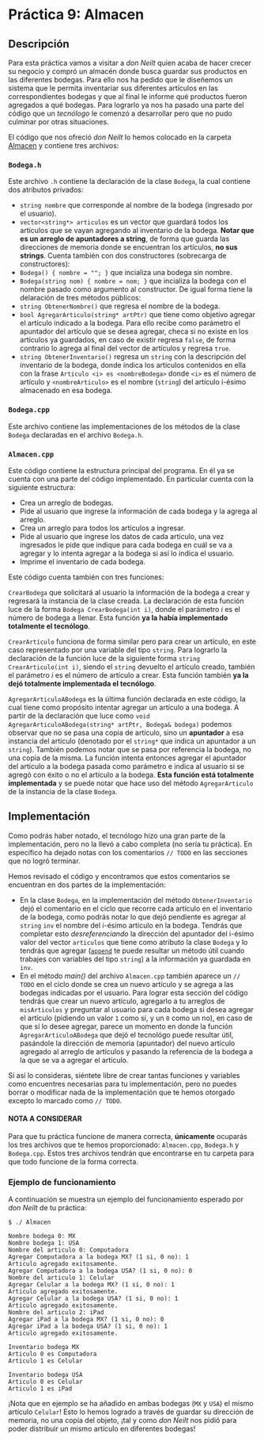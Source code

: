 # Práctica 9: Almacen

## Descripción

Para esta práctica vamos a visitar a _don Neilt_ quien acaba de hacer crecer su negocio y compró un almacén donde busca guardar sus productos en las diferentes bodegas. Para ello nos ha pedido que le diseñemos un sistema que le permita inventariar sus diferentes artículos en las correspondientes bodegas y que al final le informe qué productos fueron agregados a qué bodegas. Para lograrlo ya nos ha pasado una parte del código que un _tecnólogo_ le comenzó a desarrollar pero que no pudo culminar por otras situaciones.


El código que nos ofreció _don Neilt_ lo hemos colocado en la carpeta [Almacen](Almacen) y contiene tres archivos:

### `Bodega.h`
Este archivo `.h` contiene la declaración de la clase `Bodega`, la cual contiene dos atributos privados:
* `string nombre` que corresponde al nombre de la bodega (ingresado por el usuario).
* `vector<string*> articulos` es un vector que guardará todos los artículos que se vayan agregando al inventario de la bodega. **Notar que es un arreglo de apuntadores a string**, de forma que guarda las direcciones de memoria donde se encuentran los artículos, **no sus strings**.
 Cuenta también con dos constructores (sobrecarga de constructores):
* `Bodega() { nombre = ""; }` que incializa una bodega sin nombre.
* `Bodega(string nom) { nombre = nom; }` que incializa la bodega con el nombre pasado como argumento al constructor.
De igual forma tiene la delaración de tres métodos públicos:
* `string ObtenerNombre()` que regresa el nombre de la bodega.
* `bool AgregarArticulo(string* artPtr)` que tiene como objetivo agregar el artículo indicado a la bodega. Para ello recibe como parámetro el apuntador del artículo que se desea agregar, checa si no existe en los artículos ya guardados, en caso de existir regresa `false`, de forma contrario lo agrega al final del vector de artículos y regresa `true`.
* `string ObtenerInventario()` regresa un `string` con la descripción del inventario de la bodega, donde indica los artículos contenidos en ella con la frase `Articulo <i> es <nombreBodega>` donde `<i>` es el número de artículo y `<nombreArticulo>` es el nombre (`string`) del artículo i-ésimo almacenado en esa bodega.

### `Bodega.cpp`
Este archivo contiene las implementaciones de los métodos de la clase `Bodega` declaradas en el archivo `Bodega.h`.

### `Almacen.cpp`
Este código contiene la estructura principal del programa. En él ya se cuenta con una parte del código implementado. En particular cuenta con la siguiente estructura:
* Crea un arreglo de bodegas.
* Pide al usuario que ingrese la información de cada bodega y la agrega al arreglo.
* Crea un arreglo para todos los artículos a ingresar.
* Pide al usuario que ingrese los datos de cada artículo, una vez ingresados le pide que indique para cada bodega en cuál se va a agregar y lo intenta agregar a la bodega si así lo indica el usuario.
* Imprime el inventario de cada bodega.

Este código cuenta también con tres funciones:

`CrearBodega` que solicitará al usuario la información de la bodega a crear y regresará la instancia de la clase creada. La declaración de esta función luce de la forma `Bodega CrearBodega(int i)`, donde el parámetro _i_ es el número de bodega a llenar. Esta función **ya la había implementado totalmente el tecnólogo**.

`CrearArtículo` funciona de forma similar pero para crear un artículo, en este caso representado por una variable del tipo `string`. Para lograrlo la declaración de la función luce de la siguiente forma `string CrearArticulo(int i)`, siendo el `string` devuelto el artículo creado, también el parámetro _i_ es el número de artículo a crear. Esta función también **ya la dejó totalmente implementada el tecnólogo**.

`AgregarArticuloABodega` es la última función declarada en este código, la cual tiene como propósito intentar agregar un artículo a una bodega. A partir de la declaración que luce como `void AgregarArticuloABodega(string* artPtr, Bodega& bodega)` podemos observar que no se pasa una copia de artículo, sino un **apuntador** a esa instancia del artículo (denotado por el `string*` que indica un apuntador a un `string`). También podemos notar que se pasa por referencia la bodega, no una copia de la misma. La función intenta entonces agregar el apuntador del artículo a la bodega pasada como parámetro e indica al usuario si se agregó con éxito o no el artículo a la bodega. **Esta función está totalmente implementada** y se puede notar que hace uso del método `AgregarArticulo` de la instancia de la clase `Bodega`.

## Implementación
Como podrás haber notado, el tecnólogo hizo una gran parte de la implementación, pero no la llevó a cabo completa (no sería tu práctica). En específico ha dejado notas con los comentarios `// TODO` en las secciones que no logró terminar.

Hemos revisado el código y encontramos que estos comentarios se encuentran en dos partes de la implementación:
* En la clase `Bodega`, en la implementación del método `ObtenerInventario` dejó el comentario en el ciclo que recorre cada artículo en el inventario de la bodega, como podrás notar lo que dejó pendiente es agregar al `string` `inv` el nombre del i-ésimo artículo en la bodega. Tendrás que completar esto _desreferenciando_ la dirección del apuntador del i-ésimo valor del vector `articulos` que tiene como atributo la clase `Bodega` y lo tendrás que agregar ([`append`](http://www.cplusplus.com/reference/string/string/append/) te puede resultar un método útil cuando trabajes con variables del tipo `string`) a la información ya guardada en `inv`.
* En el método _main()_ del archivo `Almacen.cpp` también aparece un `// TODO` en el ciclo donde se crea un nuevo artículo y se agrega a las bodegas indicadas por el usuario. Para lograr esta sección del código tendrás que crear un nuevo artículo, agregarlo a tu arreglos de `misArticulos` y preguntar al usuario para cada bodega si desea agregar el artículo (pidiendo un valor `1` como sí, y un `0` como un no), en caso de que sí lo desee agregar, parece un momento en donde la función `AgregarArticuloABodega` que dejó el tecnológo puede resultar útil, pasándole la dirección de memoria (apuntador) del nuevo artículo agregado al arreglo de artículos y pasando la referencia de la bodega a la que se va a agregar el artículo.

Si así lo consideras, siéntete libre de crear tantas funciones y variables como encuentres necesarias para tu implementación, pero no puedes borrar o modificar nada de la implementación que te hemos otorgado excepto lo marcado como `// TODO`.

#### NOTA A CONSIDERAR
Para que tu práctica funcione de manera correcta, **únicamente** ocuparás los tres archivos que te hemos proporcionado: `Almacen.cpp`, `Bodega.h` y `Bodega.cpp`. Estos tres archivos tendrán que encontrarse en tu carpeta para que todo funcione de la forma correcta.

### Ejemplo de funcionamiento
A continuación se muestra un ejemplo del funcionamiento esperado por _don Neilt_ de tu práctica:

```
$ ./ Almacen

Nombre bodega 0: MX
Nombre bodega 1: USA
Nombre del articulo 0: Computadora
Agregar Computadora a la bodega MX? (1 si, 0 no): 1
Articulo agregado exitosamente.
Agregar Computadora a la bodega USA? (1 si, 0 no): 0
Nombre del articulo 1: Celular
Agregar Celular a la bodega MX? (1 si, 0 no): 1
Articulo agregado exitosamente.
Agregar Celular a la bodega USA? (1 si, 0 no): 1
Articulo agregado exitosamente.
Nombre del articulo 2: iPad
Agregar iPad a la bodega MX? (1 si, 0 no): 0
Agregar iPad a la bodega USA? (1 si, 0 no): 1
Articulo agregado exitosamente.

Inventario bodega MX
Articulo 0 es Computadora
Articulo 1 es Celular

Inventario bodega USA
Articulo 0 es Celular
Articulo 1 es iPad

```

¡Nota que en ejemplo se ha añadido en ambas bodegas (`MX` y `USA`) el mismo artículo `Celular`! Esto lo hemos logrado a través de guardar su dirección de memoria, no una copia del objeto, ¡tal y como _don Neilt_ nos pidió para poder distribuir un mismo artículo en diferentes bodegas!

